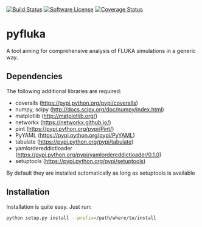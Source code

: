 [![Build Status](https://travis-ci.org/morgenst/pyfluka.svg?branch=master)](https://travis-ci.org/morgenst/pyfluka)
[![Software License](https://img.shields.io/badge/license-MIT-brightgreen.svg?style=flat-square)](LICENSE.md)
[![Coverage Status](https://coveralls.io/repos/github/morgenst/pyfluka/badge.svg?branch=master)](https://coveralls.io/github/morgenst/pyfluka?branch=master)
# pyfluka

A tool aiming for comprehensive analysis of FLUKA simulations in a generic way.

## Dependencies

The following additional libraries are required:

- coveralls (https://pypi.python.org/pypi/coveralls)
- numpy, scipy (http://docs.scipy.org/doc/numpy/index.html)
- matplotlib (http://matplotlib.org/)
- networkx (https://networkx.github.io/)
- pint (https://pypi.python.org/pypi/Pint/)
- PyYAML (https://pypi.python.org/pypi/PyYAML)
- tabulate (https://pypi.python.org/pypi/tabulate)
- yamlordereddictloader (https://pypi.python.org/pypi/yamlordereddictloader/0.1.0)
- setuptools (https://pypi.python.org/pypi/setuptools)

By default they are installed automatically as long as setuptools is available

## Installation

Installation is quite easy. Just run:

```bash
python setup.py install --prefix=/path/where/to/install
```